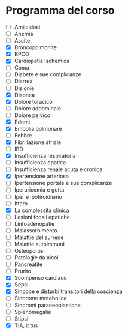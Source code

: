 # Programma del corso
- [ ] Amiloidosi
- [ ] Anemia
- [ ] Ascite
- [x] Broncopolmonite
- [x] BPCO
- [x] Cardiopatia Ischemica
- [ ] Coma
- [ ] Diabete e sue complicanze
- [ ] Diarrea
- [ ] Disionie
- [x] Dispnea
- [x] Dolore toracico
- [ ] Dolore addominale
- [ ] Dolore pelvico
- [x] Edemi
- [x] Embolia polmonare
- [ ] Febbre
- [x] Fibrillazione atriale
- [ ] IBD
- [x] Insufficienza respiratoria
- [ ] Insufficienza epatica
- [ ] Insufficienza renale acuta e cronica
- [x] Ipertensione arteriosa
- [ ] Ipertensione portale e sue complicanze
- [ ] Iperuricemia e gotta
- [ ] Iper e ipotiroidismo
- [ ] Ittero
- [x] La complessità clinica
- [ ] Lesioni focali epatiche
- [ ] Linfoadenopatie
- [ ] Malassorbimento
- [ ] Malattie del surrene
- [ ] Malattie autoimmuni
- [ ] Osteoporosi
- [ ] Patologie da alcol
- [ ] Pancreatite
- [ ] Prurito
- [x] Scompenso cardiaco
- [x] Sepsi
- [x] Sincope e disturbi transitori della coscienza
- [ ] Sindrome metabolica
- [ ] Sindromi paraneoplastiche
- [ ] Splenomegalie
- [ ] Stipsi
- [x] TIA, ictus
